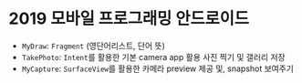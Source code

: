 # 2019 모바일 프로그래밍 안드로이드

- `MyDraw`: `Fragment` (영단어리스트, 단어 뜻)
- `TakePhoto`: `Intent`를 활용한 기본 camera app 활용 사진 찍기 및 갤러리 저장
- `MyCapture`: `SurfaceView`를 활용한 카메라 preview 제공 및, snapshot 보여주기

